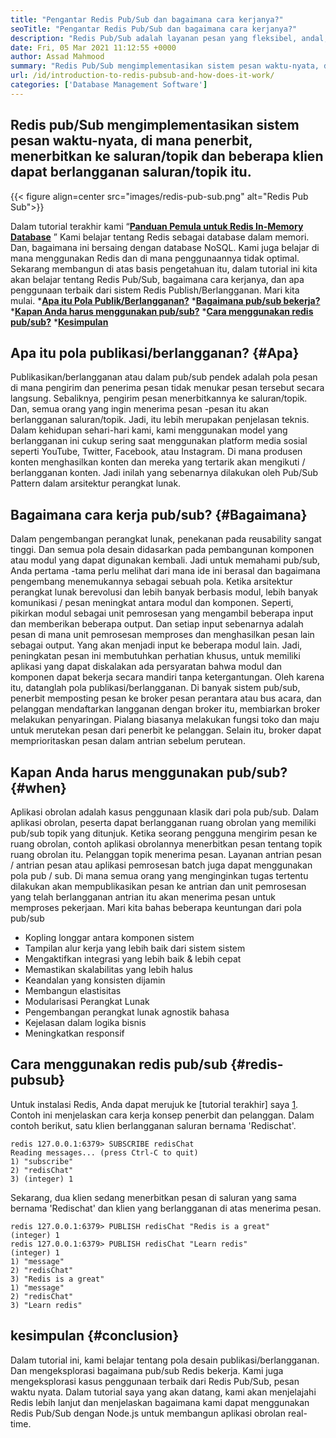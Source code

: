```yaml
---
title: "Pengantar Redis Pub/Sub dan bagaimana cara kerjanya?" 
seoTitle: "Pengantar Redis Pub/Sub dan bagaimana cara kerjanya?" 
description: "Redis Pub/Sub adalah layanan pesan yang fleksibel, andal, real-time untuk aplikasi independen untuk menerbitkan dan berlangganan acara asinkron." 
date: Fri, 05 Mar 2021 11:12:55 +0000
author: Assad Mahmood
summary: "Redis Pub/Sub mengimplementasikan sistem pesan waktu-nyata, di mana penerbit, menerbitkan ke saluran/topik dan beberapa klien dapat berlangganan saluran/topik itu." 
url: /id/introduction-to-redis-pubsub-and-how-does-it-work/
categories: ['Database Management Software']
---
```


## Redis pub/Sub mengimplementasikan sistem pesan waktu-nyata, di mana penerbit, menerbitkan ke saluran/topik dan beberapa klien dapat berlangganan saluran/topik itu.

{{< figure align=center src="images/redis-pub-sub.png" alt="Redis Pub Sub">}}

Dalam tutorial terakhir kami “**[Panduan Pemula untuk Redis In-Memory Database][1]** ” Kami belajar tentang Redis sebagai database dalam memori. Dan, bagaimana ini bersaing dengan database NoSQL. Kami juga belajar di mana menggunakan Redis dan di mana penggunaannya tidak optimal. Sekarang membangun di atas basis pengetahuan itu, dalam tutorial ini kita akan belajar tentang Redis Pub/Sub, bagaimana cara kerjanya, dan apa penggunaan terbaik dari sistem Redis Publish/Berlangganan. Mari kita mulai.
  ***[Apa itu Pola Publik/Berlangganan?][2]** 
  ***[Bagaimana pub/sub bekerja?][3]** 
  ***[Kapan Anda harus menggunakan pub/sub?][4]** 
  ***[Cara menggunakan redis pub/sub?][5]** 
  ***[Kesimpulan][6]** 

## Apa itu pola publikasi/berlangganan?   {#Apa}
Publikasikan/berlangganan atau dalam pub/sub pendek adalah pola pesan di mana pengirim dan penerima pesan tidak menukar pesan tersebut secara langsung. Sebaliknya, pengirim pesan menerbitkannya ke saluran/topik. Dan, semua orang yang ingin menerima pesan -pesan itu akan berlangganan saluran/topik. Jadi, itu lebih merupakan penjelasan teknis. Dalam kehidupan sehari-hari kami, kami menggunakan model yang berlangganan ini cukup sering saat menggunakan platform media sosial seperti YouTube, Twitter, Facebook, atau Instagram. Di mana produsen konten menghasilkan konten dan mereka yang tertarik akan mengikuti / berlangganan konten. Jadi inilah yang sebenarnya dilakukan oleh Pub/Sub Pattern dalam arsitektur perangkat lunak.

## Bagaimana cara kerja pub/sub?   {#Bagaimana}
Dalam pengembangan perangkat lunak, penekanan pada reusability sangat tinggi. Dan semua pola desain didasarkan pada pembangunan komponen atau modul yang dapat digunakan kembali. Jadi untuk memahami pub/sub, Anda pertama -tama perlu melihat dari mana ide ini berasal dan bagaimana pengembang menemukannya sebagai sebuah pola.
Ketika arsitektur perangkat lunak berevolusi dan lebih banyak berbasis modul, lebih banyak komunikasi / pesan meningkat antara modul dan komponen. Seperti, pikirkan modul sebagai unit pemrosesan yang mengambil beberapa input dan memberikan beberapa output. Dan setiap input sebenarnya adalah pesan di mana unit pemrosesan memproses dan menghasilkan pesan lain sebagai output. Yang akan menjadi input ke beberapa modul lain. Jadi, peningkatan pesan ini membutuhkan perhatian khusus, untuk memiliki aplikasi yang dapat diskalakan ada persyaratan bahwa modul dan komponen dapat bekerja secara mandiri tanpa ketergantungan. Oleh karena itu, datanglah pola publikasi/berlangganan.
Di banyak sistem pub/sub, penerbit memposting pesan ke broker pesan perantara atau bus acara, dan pelanggan mendaftarkan langganan dengan broker itu, membiarkan broker melakukan penyaringan. Pialang biasanya melakukan fungsi toko dan maju untuk merutekan pesan dari penerbit ke pelanggan. Selain itu, broker dapat memprioritaskan pesan dalam antrian sebelum perutean.

## **Kapan Anda harus menggunakan pub/sub?** {#when}
Aplikasi obrolan adalah kasus penggunaan klasik dari pola pub/sub. Dalam aplikasi obrolan, peserta dapat berlangganan ruang obrolan yang memiliki pub/sub topik yang ditunjuk. Ketika seorang pengguna mengirim pesan ke ruang obrolan, contoh aplikasi obrolannya menerbitkan pesan tentang topik ruang obrolan itu. Pelanggan topik menerima pesan.
Layanan antrian pesan / antrian pesan atau aplikasi pemrosesan batch juga dapat menggunakan pola pub / sub. Di mana semua orang yang menginginkan tugas tertentu dilakukan akan mempublikasikan pesan ke antrian dan unit pemrosesan yang telah berlangganan antrian itu akan menerima pesan untuk memproses pekerjaan.
Mari kita bahas beberapa keuntungan dari pola pub/sub
  * Kopling longgar antara komponen sistem
  * Tampilan alur kerja yang lebih baik dari sistem sistem
  * Mengaktifkan integrasi yang lebih baik & lebih cepat
  * Memastikan skalabilitas yang lebih halus
  * Keandalan yang konsisten dijamin
  * Membangun elastisitas
  * Modularisasi Perangkat Lunak
  * Pengembangan perangkat lunak agnostik bahasa
  * Kejelasan dalam logika bisnis
  * Meningkatkan responsif

## Cara menggunakan redis pub/sub   {#redis-pubsub}
Untuk instalasi Redis, Anda dapat merujuk ke [tutorial terakhir] saya [1]. Contoh ini menjelaskan cara kerja konsep penerbit dan pelanggan. Dalam contoh berikut, satu klien berlangganan saluran bernama 'Redischat'.
```
redis 127.0.0.1:6379> SUBSCRIBE redisChat  
Reading messages... (press Ctrl-C to quit) 
1) "subscribe" 
2) "redisChat" 
3) (integer) 1 
```
Sekarang, dua klien sedang menerbitkan pesan di saluran yang sama bernama 'Redischat' dan klien yang berlangganan di atas menerima pesan.
```
redis 127.0.0.1:6379> PUBLISH redisChat "Redis is a great"  
(integer) 1  
redis 127.0.0.1:6379> PUBLISH redisChat "Learn redis"  
(integer) 1   
1) "message" 
2) "redisChat" 
3) "Redis is a great" 
1) "message" 
2) "redisChat" 
3) "Learn redis" 

```

## kesimpulan   {#conclusion}
Dalam tutorial ini, kami belajar tentang pola desain publikasi/berlangganan. Dan mengeksplorasi bagaimana pub/sub Redis bekerja. Kami juga mengeksplorasi kasus penggunaan terbaik dari Redis Pub/Sub, pesan waktu nyata. Dalam tutorial saya yang akan datang, kami akan menjelajahi Redis lebih lanjut dan menjelaskan bagaimana kami dapat menggunakan Redis Pub/Sub dengan Node.js untuk membangun aplikasi obrolan real-time.

  
[1]: https://blog.containerize.com/database-management-software/a-beginners-guide-to-redis-in-memory-database/
[2]: #what
[3]: #how
[4]: #when
[5]: #redis-pubsub
[6]: #conclusion
